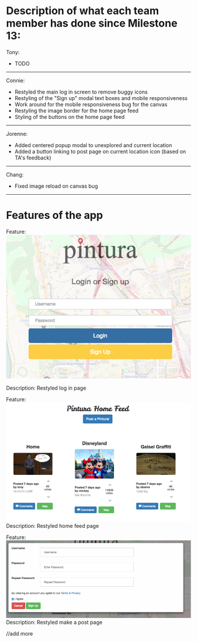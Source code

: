 # Description of what each team member has done since Milestone 13:


Tony:
- TODO


---

Connie:
- Restyled the main log in screen to remove buggy icons
- Restyling of the "Sign up" modal text boxes and mobile responsiveness
- Work around for the mobile responsiveness bug for the canvas
- Restyling the image border for the home page feed
- Styling of the buttons on the home page feed


---

Jorenne:
- Added centered popup modal to unexplored and current location
- Added a button linking to post page on current location icon (based on TA's feedback)


---

Chang:
- Fixed image reload on canvas bug


---


# Features of the app


Feature:
![alt_tag](/images/milestone14_login.png)

Description: 
Restyled log in page

Feature: 
![alt_tag](/images/milestone14_home.png)
Description: 
Restyled home feed page

Feature:
![alt_tag](/images/milestone14_create.png)
Description: 
Restyled make a post page




//add more
